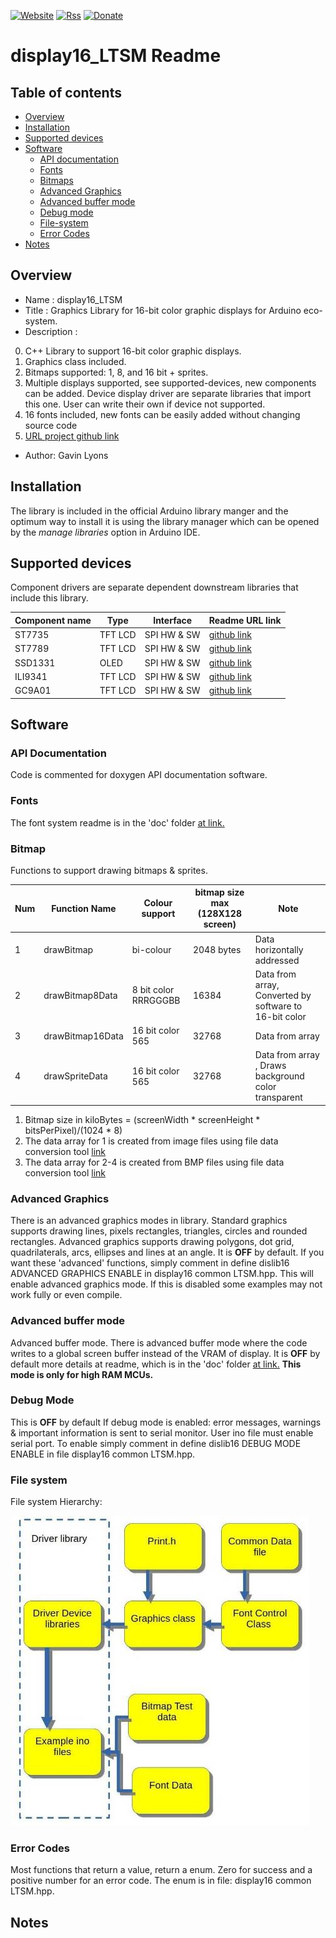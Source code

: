 [![Website](https://img.shields.io/badge/Website-Link-blue.svg)](https://gavinlyonsrepo.github.io/)  [![Rss](https://img.shields.io/badge/Subscribe-RSS-yellow.svg)](https://gavinlyonsrepo.github.io//feed.xml)  [![Donate](https://img.shields.io/badge/Donate-PayPal-green.svg)](https://www.paypal.com/paypalme/whitelight976)

# display16_LTSM Readme

## Table of contents

  * [Overview](#overview)
  * [Installation](#installation)
  * [Supported devices](#supported-devices)
  * [Software](#software)
    * [API documentation](#api-documentation)
    * [Fonts](#fonts)
    * [Bitmaps](#bitmaps)
    * [Advanced Graphics](#advanced-graphics)
    * [Advanced buffer mode](#Advanced-buffer-mode)
    * [Debug mode](#debug-mode)
    * [File-system](#file-system)
    * [Error Codes](#error-codes)
  * [Notes](#notes)

## Overview

* Name : display16_LTSM
* Title : Graphics Library for 16-bit color graphic displays for Arduino eco-system.
* Description :

0. C++ Library to support 16-bit color graphic displays.
1. Graphics class included.
2. Bitmaps supported: 1, 8, and 16 bit + sprites.
3. Multiple displays supported, see supported-devices, new components can be added.
    Device display driver are separate libraries that import this one.
    User can write their own if device not supported.
4. 16 fonts included, new fonts can be easily added without changing source code
5. [URL project github link](https://github.com/gavinlyonsrepo/display16_LTSM)

* Author: Gavin Lyons


## Installation

The library is included in the official Arduino library manger and the optimum way to install it is using the library manager which can be opened by the *manage libraries* option in Arduino IDE. 

## Supported devices

Component drivers are separate dependent downstream libraries that include this library.

| Component name | Type | Interface | Readme URL link |
| -------- | ---------- | --------- | ---------- |
| ST7735 | TFT LCD|SPI HW & SW| [github link](https://github.com/gavinlyonsrepo/ST7735_LTSM)|
| ST7789 | TFT LCD|SPI HW & SW| [github link](https://github.com/gavinlyonsrepo/ST7789_LTSM)|
| SSD1331| OLED |SPI HW & SW  | [github link](https://github.com/gavinlyonsrepo/SSD1331_LTSM)|
| ILI9341 | TFT LCD |SPI HW & SW  | [github link](https://github.com/gavinlyonsrepo/ILI9341_LTSM)|
| GC9A01 | TFT LCD |SPI HW & SW  | [github link](https://github.com/gavinlyonsrepo/GC9A01_LTSM)|

## Software

### API Documentation

Code is commented for doxygen API documentation software.

### Fonts

The font system readme is in the 'doc' folder [at link.](extras/doc/fonts/README.md)

### Bitmap

Functions to support drawing bitmaps & sprites.

| Num | Function Name | Colour support | bitmap size max (128X128 screen) |  Note |
| ------ | ------ | ------ | ------ | ------ |
| 1 | drawBitmap | bi-colour | 2048 bytes  | Data horizontally addressed |
| 2 | drawBitmap8Data | 8 bit color RRRGGGBB  | 16384  | Data from array, Converted by software to 16-bit color |
| 3 | drawBitmap16Data | 16 bit color 565  | 32768  | Data from array |
| 4 | drawSpriteData  | 16 bit color  565 | 32768  | Data from array , Draws background color transparent | 

1. Bitmap size in kiloBytes = (screenWidth * screenHeight * bitsPerPixel)/(1024 * 8)
2. The data array for 1 is created from image files using file data conversion tool [link](https://javl.github.io/image2cpp/)
3. The data array for 2-4  is created from BMP files using file data conversion tool [link](https://notisrac.github.io/FileToCArray/)

### Advanced Graphics

There is an advanced graphics modes in library.
Standard graphics supports drawing lines, pixels
rectangles, triangles, circles and rounded rectangles.
Advanced graphics supports drawing polygons, dot grid, quadrilaterals, 
arcs, ellipses and lines at an angle.
It is **OFF** by default.
If you want these 'advanced' functions, simply 
comment in define dislib16 ADVANCED GRAPHICS ENABLE in display16 common LTSM.hpp. 
This will enable advanced graphics mode. If this is disabled some examples 
may not work fully or even compile. 

### Advanced buffer mode

Advanced buffer mode. There is advanced buffer mode where the code writes to a global screen buffer instead of the VRAM of display. It is **OFF** by default more details at readme, 
which is in the 'doc' folder [at link.](extras/doc/buffer_mode/README.md)
**This mode is only for high RAM MCUs.**

### Debug Mode 

This is **OFF** by default
If debug mode is enabled: error messages, warnings & important information is sent to serial monitor.
User ino file must enable serial port. To enable simply 
comment in define dislib16 DEBUG MODE ENABLE in file display16 common LTSM.hpp.


### File system

File system Hierarchy:

[![ pic ](https://github.com/gavinlyonsrepo/display16_LTSM/blob/main/extras/images/filesystem.jpg)](https://github.com/gavinlyonsrepo/display16_LTSM/blob/main/extras/images/filesystem.jpg) 

### Error Codes 

Most functions that return a value, return a enum. 
Zero for success and a positive number for an error code. 
The enum is in file: display16 common LTSM.hpp.

## Notes
